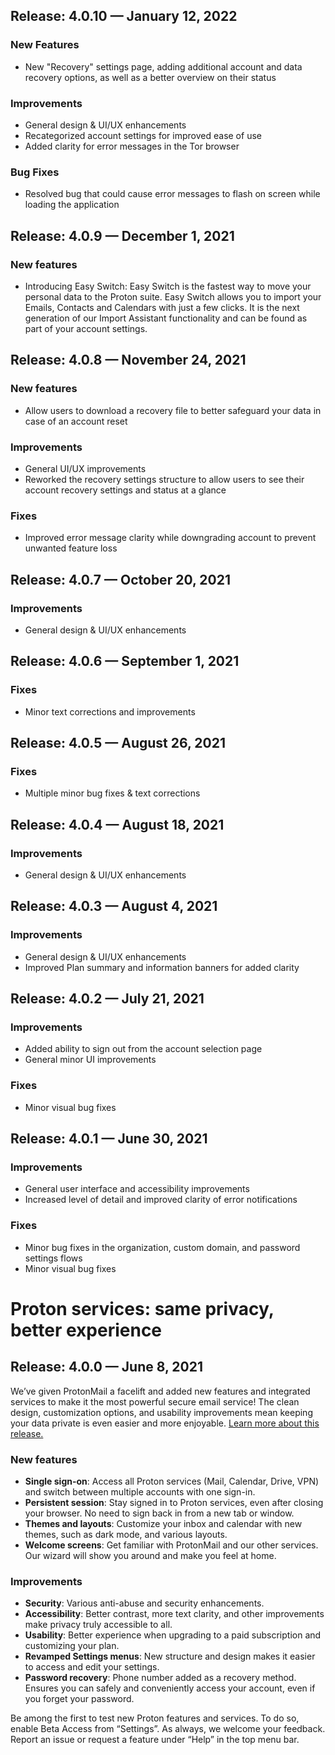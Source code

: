 ## Release: 4.0.10 — January 12, 2022

### New Features

-   New "Recovery" settings page, adding additional account and data recovery options, as well as a better overview on their status

### Improvements

-   General design & UI/UX enhancements
-   Recategorized account settings for improved ease of use
-   Added clarity for error messages in the Tor browser

### Bug Fixes

-   Resolved bug that could cause error messages to flash on screen while loading the application

## Release: 4.0.9 — December 1, 2021

### New features

-   Introducing Easy Switch: Easy Switch is the fastest way to move your personal data to the Proton suite. Easy Switch allows you to import your Emails, Contacts and Calendars with just a few clicks. It is the next generation of our Import Assistant functionality and can be found as part of your account settings.

## Release: 4.0.8 — November 24, 2021

### New features

-   Allow users to download a recovery file to better safeguard your data in case of an account reset

### Improvements

-   General UI/UX improvements
-   Reworked the recovery settings structure to allow users to see their account recovery settings and status at a glance

### Fixes

-   Improved error message clarity while downgrading account to prevent unwanted feature loss

## Release: 4.0.7 — October 20, 2021

### Improvements

-   General design & UI/UX enhancements

## Release: 4.0.6 — September 1, 2021

### Fixes

-   Minor text corrections and improvements

## Release: 4.0.5 — August 26, 2021

### Fixes

-   Multiple minor bug fixes & text corrections

## Release: 4.0.4 — August 18, 2021

### Improvements

-   General design & UI/UX enhancements

## Release: 4.0.3 — August 4, 2021

### Improvements

-   General design & UI/UX enhancements
-   Improved Plan summary and information banners for added clarity

## Release: 4.0.2 — July 21, 2021

### Improvements

-   Added ability to sign out from the account selection page
-   General minor UI improvements

### Fixes

-   Minor visual bug fixes

## Release: 4.0.1 — June 30, 2021

### Improvements

-   General user interface and accessibility improvements
-   Increased level of detail and improved clarity of error notifications

### Fixes

-   Minor bug fixes in the organization, custom domain, and password settings flows
-   Minor visual bug fixes

# Proton services: same privacy, better experience

## Release: 4.0.0 — June 8, 2021

We’ve given ProtonMail a facelift and added new features and integrated services to make it the most powerful secure email service! The clean design, customization options, and usability improvements mean keeping your data private is even easier and more enjoyable. [Learn more about this release.](https://protonmail.com/blog/new-protonmail-announcement)

### New features

-   **Single sign-on**: Access all Proton services (Mail, Calendar, Drive, VPN) and switch between multiple accounts with one sign-in.
-   **Persistent session**: Stay signed in to Proton services, even after closing your browser. No need to sign back in from a new tab or window.
-   **Themes and layouts**: Customize your inbox and calendar with new themes, such as dark mode, and various layouts.
-   **Welcome screens**: Get familiar with ProtonMail and our other services. Our wizard will show you around and make you feel at home.

### Improvements

-   **Security**: Various anti-abuse and security enhancements.
-   **Accessibility**: Better contrast, more text clarity, and other improvements make privacy truly accessible to all.
-   **Usability**: Better experience when upgrading to a paid subscription and customizing your plan.
-   **Revamped Settings menus**: New structure and design makes it easier to access and edit your settings.
-   **Password recovery**: Phone number added as a recovery method. Ensures you can safely and conveniently access your account, even if you forget your password.

Be among the first to test new Proton features and services. To do so, enable Beta Access from “Settings”. As always, we welcome your feedback. Report an issue or request a feature under “Help” in the top menu bar.
